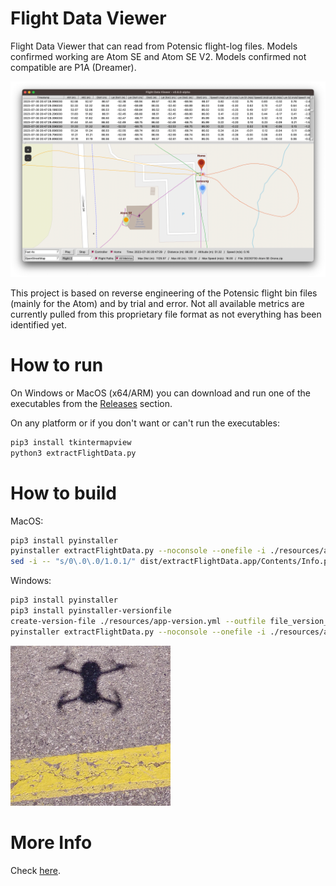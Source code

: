 # Flight Data Viewer
Flight Data Viewer that can read from Potensic flight-log files. Models confirmed working are Atom SE and Atom SE V2. Models confirmed not compatible are P1A (Dreamer).

![Example Screenshot](<resources/screenshot1.png> "Example Screenshot")

This project is based on reverse engineering of the Potensic flight bin files (mainly for the Atom) and by trial and error. Not all available metrics are currently pulled from this proprietary file format as not everything has been identified yet.

# How to run
On Windows or MacOS (x64/ARM) you can download and run one of the executables from the [Releases](<../../releases> "Releases") section.

On any platform or if you don't want or can't run the executables:
```sh
pip3 install tkintermapview
python3 extractFlightData.py
```

# How to build

MacOS:
```sh
pip3 install pyinstaller
pyinstaller extractFlightData.py --noconsole --onefile -i ./resources/app-icon256.png
sed -i -- "s/0\.0\.0/1.0.1/" dist/extractFlightData.app/Contents/Info.plist
```

Windows:
```sh
pip3 install pyinstaller
pip3 install pyinstaller-versionfile
create-version-file ./resources/app-version.yml --outfile file_version_info.txt
pyinstaller extractFlightData.py --noconsole --onefile -i ./resources/app-icon256.png --version-file file_version_info.txt
```

![selfie from a Potensic Atom SE](<resources/app-icon256.png> "Atom SE selfie")

# More Info

Check [here](<https://koenaerts.ca/micro-drones/parsing-potensic-flight-data-files/> "Parsing Potensic Flight Data Files").

